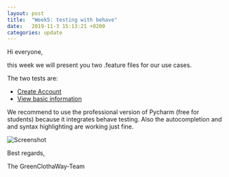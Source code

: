 ```yaml
---
layout: post
title:  "Week5: testing with behave"
date:   2019-11-3 15:13:21 +0200
categories: update
---
```


Hi everyone,

this week we will present you two .feature files for our use cases.

The two tests are:
- [Create Account](https://github.com/GreenClothaWay/Website/blob/master/features/CreateAccount.feature)
- [View basic information](https://github.com/GreenClothaWay/Website/blob/master/features/ProductInformation.feature)

We recommend to use the professional version of Pycharm (free for students) because it integrates behave testing.
Also the autocompletion and and syntax highlighting are working just fine.

![Screenshot](https://raw.githubusercontent.com/GreenClothaWay/Website/master/doc/screenshots/screenshot_2019-11-03.png)

Best regards,

The GreenClothaWay-Team
